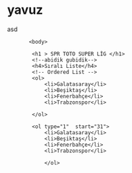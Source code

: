 # yavuz
asd
<html> 
      <head>
	       <meta charset ="utf-8"/>
		   <title> 3.hafta </title>	
		   <meta name ="keywords" contect = "gunler haftanın gunu."/>
		   <meta name ="description " contect  = "bu sayı "/>
		    </head>
			
		   <body>
			
			<h1 > SPR TOTO SUPER LİG </h1>
			<!--abidik gubidik-->
			<h4>Sıralı Liste</h4>
			<!-- Ordered List -->
			<ol>
			    <li>Galatasaray</li>
				<li>Beşiktaş</li>
				<li>Fenerbahçe</li>
				<li>Trabzonspor</li>
				
			</ol>
			
			<ol type="1"  start="31">
			    <li>Galatasaray</li>
				<li>Beşiktaş</li>
				<li>Fenerbahçe</li>
				<li>Trabzonspor</li>
				
				</ol>

</body>
</html>
